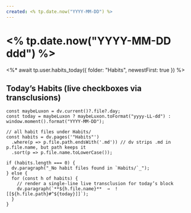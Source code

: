 ```yaml
---
created: <% tp.date.now("YYYY-MM-DD") %>
---
```


# <% tp.date.now("YYYY-MM-DD ddd") %>

<%* await tp.user.habits_today({ folder: "Habits", newestFirst: true }) %>

## Today’s Habits (live checkboxes via transclusions)
```dataviewjs
const maybeLuxon = dv.current()?.file?.day;
const today = maybeLuxon ? maybeLuxon.toFormat("yyyy-LL-dd") : window.moment().format("YYYY-MM-DD");

// all habit files under Habits/
const habits = dv.pages('"Habits"')
  .where(p => p.file.path.endsWith('.md')) // dv strips .md in p.file.name, but path keeps it
  .sort(p => p.file.name.toLowerCase());

if (habits.length === 0) {
  dv.paragraph("_No habit files found in `Habits/`_");
} else {
  for (const h of habits) {
    // render a single-line live transclusion for today’s block
    dv.paragraph(`**${h.file.name}**  →  ![[${h.file.path}#^${today}]]`);
  }
}
